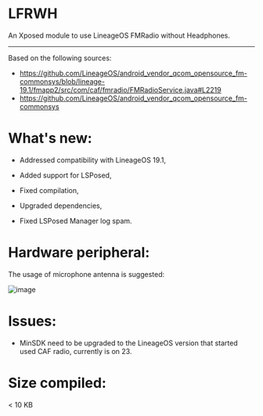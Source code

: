 # LFRWH

An Xposed module to use LineageOS FMRadio without Headphones.

---

Based on the following sources:

- https://github.com/LineageOS/android_vendor_qcom_opensource_fm-commonsys/blob/lineage-19.1/fmapp2/src/com/caf/fmradio/FMRadioService.java#L2219
- https://github.com/LineageOS/android_vendor_qcom_opensource_fm-commonsys
# What's new:

* Addressed compatibility with LineageOS 19.1,

* Added support for LSPosed,

* Fixed compilation,

* Upgraded dependencies,

* Fixed LSPosed Manager log spam.

# Hardware peripheral:

The usage of microphone antenna is suggested:

![image](https://user-images.githubusercontent.com/7214961/173235387-505979da-d92d-4356-b090-e37e265ffba3.png)

# Issues:

* MinSDK need to be upgraded to the LineageOS version that started used CAF radio, currently is on 23.

# Size compiled: 

< 10 KB 
